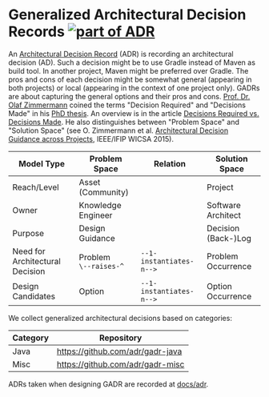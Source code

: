 # Generalized Architectural Decision Records [![part of ADR](https://img.shields.io/badge/part_of-ADR-blue.svg)](https://adr.github.io)

An [Architectural Decision Record](https://adr.github.io/) (ADR) is recording an architectural decision (AD).
Such a decision might be to use Gradle instead of Maven as build tool.
In another project, Maven might be preferred over Gradle.
The pros and cons of each decision might be somewhat general (appearing in both projects) or local (appearing in the context of one project only).
GADRs are about capturing the general options and their pros and cons.
[Prof. Dr. Olaf Zimmermann](https://www.ifs.hsr.ch/Olaf-Zimmermann.11623.0.html) coined the terms "Decision Required" and "Decisions Made" in his [PhD thesis](http://dx.doi.org/10.18419/opus-2665).
An overview is in the article [Decisions Required vs. Decisions Made](http://soadecisions.org/download/zimmermann_chap_mistrik_book.pdf).
He also distinguishes between "Problem Space" and "Solution Space" (see O. Zimmermann et al. [Architectural Decision Guidance across Projects](http://www.ifs.hsr.ch/fileadmin/user_upload/customers/ifs.hsr.ch/Home/projekte/ADMentor-WICSA2015ubmissionv11nc.pdf), IEEE/IFIP WICSA 2015).

| Model Type | Problem Space | Relation | Solution Space |
| -- | -- | -- | -- |
| Reach/Level | Asset (Community) | | Project |
| Owner | Knowledge Engineer | | Software Architect |
| Purpose | Design Guidance | | Decision (Back-)Log |
| Need for Architectural Decision | Problem <br> `\--raises-^` | `--1-instantiates-n-->` | Problem Occurrence |
| Design Candidates | Option | `--1-instantiates-n-->` | Option Occurrence |

We collect generalized architectural decisions based on categories:

| Category | Repository |
| -- | -- |
| Java | <https://github.com/adr/gadr-java> |
| Misc | <https://github.com/adr/gadr-misc> |

ADRs taken when designing GADR are recorded at [docs/adr](docs/adr).
